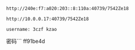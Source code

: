 ```
http://240e:f7:a020:203::8:110a:40739/7542Ze18
```
```
http://10.0.0.17:40739/7542Ze18
```
```
username: 3czf kzao
```
密码```
ff91be4d
```
